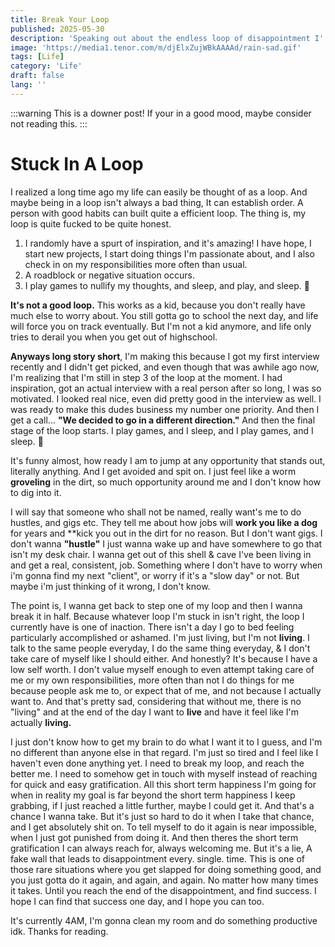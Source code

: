 ```yaml
---
title: Break Your Loop
published: 2025-05-30
description: 'Speaking out about the endless loop of disappointment I''m stuck in.'
image: 'https://media1.tenor.com/m/djElxZujWBkAAAAd/rain-sad.gif'
tags: [Life]
category: 'Life'
draft: false 
lang: ''
---
```

:::warning
This is a downer post! If your in a good mood, maybe consider not reading this.
:::

# Stuck In A Loop
I realized a long time ago my life can easily be thought of as a loop. And maybe being in a loop isn't always a bad thing, It can establish order. A person with good habits can built quite a efficient loop. The thing is, my loop is quite fucked to be quite honest. 

1. I randomly have a spurt of inspiration, and it's amazing! I have hope, I start new projects, I start doing things I'm passionate about, and I also check in on my responsibilities more often than usual.
2. A roadblock or negative situation occurs.
3. I play games to nullify my thoughts, and sleep, and play, and sleep. 🔄

**It's not a good loop.** This works as a kid, because you don't really have much else to worry about. You still gotta go to school the next day, and life will force you on track eventually. But I'm not a kid anymore, and life only tries to derail you when you get out of highschool.

**Anyways long story short**, I'm making this because I got my first interview recently and I didn't get picked, and even though that was awhile ago now, I'm realizing that I'm still in step 3 of the loop at the moment. I had inspiration, got an actual interview with a real person after so long, I was so motivated. I looked real nice, even did pretty good in the interview as well. I was ready to make this dudes business my number one priority. And then I get a call... **"We decided to go in a different direction."** And then the final stage of the loop starts. I play games, and I sleep, and I play games, and I sleep. 🔄

It's funny almost, how ready I am to jump at any opportunity that stands out, literally anything. And I get avoided and spit on. I just feel like a worm **groveling** in the dirt, so much opportunity around me and I don't know how to dig into it.

I will say that someone who shall not be named, really want's me to do hustles, and gigs etc. They tell me about how jobs will **work you like a dog** for years and **kick you out in the dirt for no reason. But I don't want gigs. I don't wanna **"hustle"** I just wanna wake up and have somewhere to go that isn't my desk chair. I wanna get out of this shell & cave I've been living in and get a real, consistent, job. Something where I don't have to worry when i'm gonna find my next "client", or worry if it's a "slow day" or not. But maybe i'm just thinking of it wrong, I don't know.

The point is, I wanna get back to step one of my loop and then I wanna break it in half. Because whatever loop I'm stuck in isn't right, the loop I currently have is one of inaction. There isn't a day I go to bed feeling particularly accomplished or ashamed. I'm just living, but I'm not **living**. I talk to the same people everyday, I do the same thing everyday, & I don't take care of myself like I should either. And honestly? It's because I have a low self worth. I don't value myself enough to even attempt taking care of me or my own responsibilities, more often than not I do things for me because people ask me to, or expect that of me, and not because I actually want to. And that's pretty sad, considering that without me, there is no "living" and at the end of the day I want to **live** and have it feel like I'm actually **living.**

I just don't know how to get my brain to do what I want it to I guess, and I'm no different than anyone else in that regard. I'm just so tired and I feel like I haven't even done anything yet. I need to break my loop, and reach the better me. I need to somehow get in touch with myself instead of reaching for quick and easy gratification. All this short term happiness I'm going for when in reality my goal is far beyond the short term happiness I keep grabbing, if I just reached a little further, maybe I could get it. And that's a chance I wanna take. But it's just so hard to do it when I take that chance, and I get absolutely shit on. To tell myself to do it again is near impossible, when I just got punished from doing it. And then theres the short term gratification I can always reach for, always welcoming me. But it's a lie, A fake wall that leads to disappointment every. single. time. This is one of those rare situations where you get slapped for doing something good, and you just gotta do it again, and again, and again. No matter how many times it takes. Until you reach the end of the disappointment, and find success. I hope I can find that success one day, and I hope you can too.

It's currently 4AM, I'm gonna clean my room and do something productive idk. Thanks for reading.